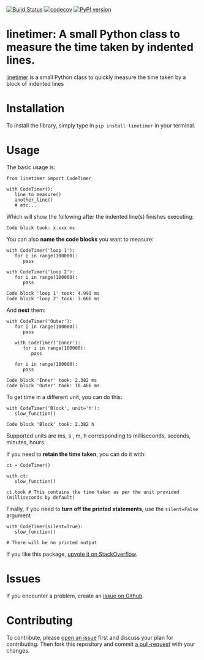 [![Build Status](https://travis-ci.com/JustasB/linetimer.svg?branch=master)](https://travis-ci.com/JustasB/linetimer)
[![codecov](https://codecov.io/gh/JustasB/linetimer/branch/master/graph/badge.svg)](https://codecov.io/gh/JustasB/linetimer)
[![PyPI version](https://badge.fury.io/py/linetimer.svg)](https://badge.fury.io/py/linetimer)

# linetimer: A small Python class to measure the time taken by indented lines.

[linetimer](https://pypi.org/project/linetimer/) is a small Python class to quickly measure the time taken by a block of indented lines

# Installation

To install the library, simply type in `pip install linetimer` in your terminal.

# Usage

The basic usage is:

```
from linetimer import CodeTimer

with CodeTimer():
   line_to_measure()
   another_line()
   # etc...
```

Which will show the following after the indented line(s) finishes executing:

```
Code block took: x.xxx ms
```

You can also **name the code blocks** you want to measure:

```
with CodeTimer('loop 1'):
   for i in range(100000):
      pass

with CodeTimer('loop 2'):
   for i in range(100000):
      pass

Code block 'loop 1' took: 4.991 ms
Code block 'loop 2' took: 3.666 ms
```

And **nest** them:

```
with CodeTimer('Outer'):
   for i in range(100000):
      pass

   with CodeTimer('Inner'):
      for i in range(100000):
         pass

   for i in range(100000):
      pass

Code block 'Inner' took: 2.382 ms
Code block 'Outer' took: 10.466 ms
```

To get time in a different unit, you can do this:
```
with CodeTimer('Block', unit='h'):
   slow_function()
   
Code block 'Block' took: 2.382 h
```

Supported units are ms, s , m, h corresponding to milliseconds, seconds, minutes, hours.

If you need to **retain the time taken**, you can do it with:
```
ct = CodeTimer()

with ct:
   slow_function()
   
ct.took # This contains the time taken as per the unit provided (milliseconds by default)
```

Finally, if you need to **turn off the printed statements**, use the `silent=False` argument

```
with CodeTimer(silent=True):
   slow_function()
   
# There will be no printed output
```

If you like this package, [upvote it on StackOverflow](https://stackoverflow.com/a/52749808/407108).

# Issues
If you encounter a problem, create an [issue on Github](https://github.com/JustasB/linetimer/issues).

# Contributing
To contribute, please [open an issue](https://github.com/JustasB/linetimer/issues) first and discuss your plan for contributing. Then fork this repository and commit [a pull-request](https://help.github.com/en/articles/about-pull-requests) with your changes.

